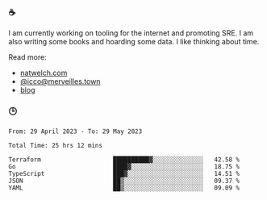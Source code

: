 ### ☕

I am currently working on tooling for the internet and promoting SRE. I am also writing some books and hoarding some data. I like thinking about time. 

Read more:

 - [natwelch.com](https://natwelch.com)
 - [@icco@merveilles.town](https://merveilles.town/@icco)
 - [blog](https://writing.natwelch.com)

### 🕒

<!--START_SECTION:waka-->

```text
From: 29 April 2023 - To: 29 May 2023

Total Time: 25 hrs 12 mins

Terraform                    ██████████▓░░░░░░░░░░░░░░   42.58 %
Go                           ████▓░░░░░░░░░░░░░░░░░░░░   18.75 %
TypeScript                   ███▓░░░░░░░░░░░░░░░░░░░░░   14.51 %
JSON                         ██▒░░░░░░░░░░░░░░░░░░░░░░   09.37 %
YAML                         ██▒░░░░░░░░░░░░░░░░░░░░░░   09.09 %
```

<!--END_SECTION:waka-->
